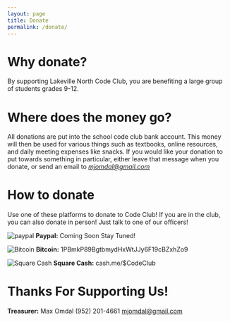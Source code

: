 ```yaml
---
layout: page
title: Donate
permalink: /donate/
---
```

# Why donate?
By supporting Lakeville North Code Club, you are benefiting a large group of students grades 9-12.

# Where does the money go?
All donations are put into the school code club bank account. This money will then be used for various things such as textbooks, online resources, and daily meeting expenses like snacks. If you would like your donation to put towards something in particular, either leave that message when you donate, or send an email to *mjomdal@gmail.com*

# How to donate

Use one of these platforms to donate to Code Club! If you are in the club, you can also donate in person! Just talk to one of our officers!




![paypal](https://www.paypalobjects.com/webstatic/icon/favicon.ico)
**Paypal:** Coming Soon Stay Tuned!

![Bitcoin](https://www.worldcoinindex.com/Content/img/coins/v-636096477580774340/Bitcoin.png)
**Bitcoin:** 1PBmkP89BgtbmydHxWtJJy6F19cBZxhZo9

![Square Cash](http://media.idownloadblog.com/wp-content/uploads/2013/10/square-cash-icon-55x55.png)
**Square Cash:** cash.me/$CodeClub

# Thanks For Supporting Us!

**Treasurer:** Max Omdal
(952) 201-4661
mjomdal@gmail.com
